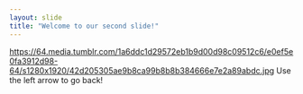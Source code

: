 ```yaml
---
layout: slide
title: "Welcome to our second slide!"
---
```

https://64.media.tumblr.com/1a6ddc1d29572eb1b9d00d98c09512c6/e0ef5e0fa3912d98-64/s1280x1920/42d205305ae9b8ca99b8b8b384666e7e2a89abdc.jpg
Use the left arrow to go back!
